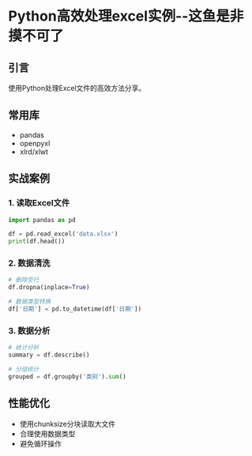 # Python高效处理excel实例--这鱼是非摸不可了

## 引言
使用Python处理Excel文件的高效方法分享。

## 常用库
- pandas
- openpyxl
- xlrd/xlwt

## 实战案例

### 1. 读取Excel文件
```python
import pandas as pd

df = pd.read_excel('data.xlsx')
print(df.head())
```

### 2. 数据清洗
```python
# 删除空行
df.dropna(inplace=True)

# 数据类型转换
df['日期'] = pd.to_datetime(df['日期'])
```

### 3. 数据分析
```python
# 统计分析
summary = df.describe()

# 分组统计
grouped = df.groupby('类别').sum()
```

## 性能优化
- 使用chunksize分块读取大文件
- 合理使用数据类型
- 避免循环操作
